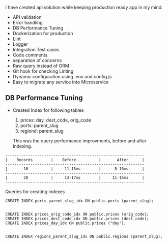 I have created api solution while keeping production ready app in my mind.

- API validation
- Error handling
- DB Performance Tuning
- Dockerization for production
- Lint
- Logger
- Integration Test cases
- Code comments
- separation of concerns
- Raw query instead of ORM
- Git hook for checking Linting
- Dynamic configuration using .env and config.js
- Easy to migrate any service into Microservice

## DB Performance Tuning

- Created Index for following tables

  1. prices: day, dest_code, orig_code
  2. ports: parent_slug
  3. regiond: parent_slug

  This was the query performance improvments, before and after indexing.

```
-------------------------------------------------------------
|    Records        |    Before          |       After      |
-------------------------------------------------------------
|       10          |     11-15ms        |      8-10ms      |
-------------------------------------------------------------
|       20          |     13-17ms        |     11-16ms      |
-------------------------------------------------------------
```

Queries for creating indexes

```
CREATE INDEX ports_parent_slug_idx ON public.ports (parent_slug);


CREATE INDEX prices_orig_code_idx ON public.prices (orig_code);
CREATE INDEX prices_dest_code_idx ON public.prices (dest_code);
CREATE INDEX prices_day_idx ON public.prices ("day");


CREATE INDEX regions_parent_slug_idx ON public.regions (parent_slug);
```
